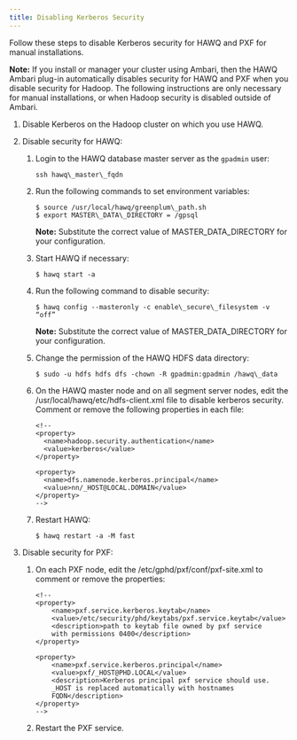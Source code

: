 ```yaml
---
title: Disabling Kerberos Security
---
```


Follow these steps to disable Kerberos security for HAWQ and PXF for manual installations.

**Note:** If you install or manager your cluster using Ambari, then the HAWQ Ambari plug-in automatically disables security for HAWQ and PXF when you disable security for Hadoop. The following instructions are only necessary for manual installations, or when Hadoop security is disabled outside of Ambari.

1.  Disable Kerberos on the Hadoop cluster on which you use HAWQ.
2.  Disable security for HAWQ:
    1.  Login to the HAWQ database master server as the `gpadmin` user:

        ```
        ssh hawq\_master\_fqdn
        ```

    2.  Run the following commands to set environment variables:

        ```
        $ source /usr/local/hawq/greenplum\_path.sh
        $ export MASTER\_DATA\_DIRECTORY = /gpsql
        ```

        **Note:** Substitute the correct value of MASTER\_DATA\_DIRECTORY for your configuration.

    3.  Start HAWQ if necessary:

        ```
        $ hawq start -a
        ```

    4.  Run the following command to disable security:

        ```
        $ hawq config --masteronly -c enable\_secure\_filesystem -v “off”
        ```

        **Note:** Substitute the correct value of MASTER\_DATA\_DIRECTORY for your configuration.

    5.  Change the permission of the HAWQ HDFS data directory:

        ```
        $ sudo -u hdfs hdfs dfs -chown -R gpadmin:gpadmin /hawq\_data
        ```

    6.  On the HAWQ master node and on all segment server nodes, edit the /usr/local/hawq/etc/hdfs-client.xml file to disable kerberos security. Comment or remove the following properties in each file:

        ```
        <!--
        <property>
          <name>hadoop.security.authentication</name>
          <value>kerberos</value>
        </property>

        <property>
          <name>dfs.namenode.kerberos.principal</name>
          <value>nn/_HOST@LOCAL.DOMAIN</value>
        </property>
        -->
        ```

    7.  Restart HAWQ:

        ```
        $ hawq restart -a -M fast
        ```

3.  Disable security for PXF:
    1.  On each PXF node, edit the /etc/gphd/pxf/conf/pxf-site.xml to comment or remove the properties:

        ```
        <!--
        <property>
            <name>pxf.service.kerberos.keytab</name>
            <value>/etc/security/phd/keytabs/pxf.service.keytab</value>
            <description>path to keytab file owned by pxf service
            with permissions 0400</description>
        </property>

        <property>
            <name>pxf.service.kerberos.principal</name>
            <value>pxf/_HOST@PHD.LOCAL</value>
            <description>Kerberos principal pxf service should use.
            _HOST is replaced automatically with hostnames
            FQDN</description>
        </property>
        -->
        ```

    2.  Restart the PXF service.
